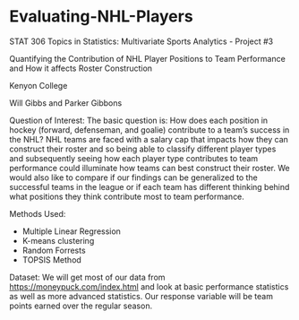 # Evaluating-NHL-Players
STAT 306 Topics in Statistics: Multivariate Sports Analytics - Project #3

Quantifying the Contribution of NHL Player Positions to Team Performance and How it affects Roster Construction

Kenyon College

Will Gibbs and Parker Gibbons 


Question of Interest: The basic question is: How does each position in hockey (forward, defenseman, and goalie) contribute to a team’s success in the NHL? NHL teams are faced with a salary cap that impacts how they can construct their roster and so being able to classify different player types and subsequently seeing how each player type contributes to team performance could illuminate how teams can best construct their roster. We would also like to compare if our findings can be generalized to the successful teams in the league or if each team has different thinking behind what positions they think contribute most to team performance.

Methods Used:
- Multiple Linear Regression
- K-means clustering
- Random Forrests
- TOPSIS Method

Dataset: We will get most of our data from https://moneypuck.com/index.html and look at basic performance statistics as well as more advanced statistics. Our response variable will be team points earned over the regular season.
